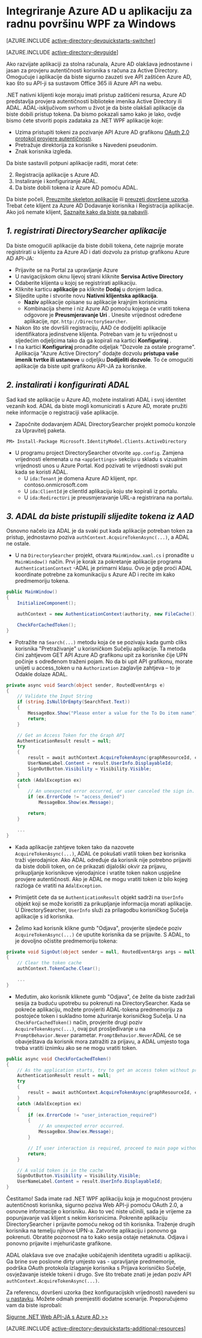 <properties
    pageTitle=".NET Azure AD Uvod | Microsoft Azure"
    description="Sastavljanje aplikacija za radnu površinu sustava Windows .NET koja integrira Azure AD za prijavu i poziva Azure AD zaštićen API-ji pomoću OAuth."
    services="active-directory"
    documentationCenter=".net"
    authors="dstrockis"
    manager="mbaldwin"
    editor=""/>

<tags
    ms.service="active-directory"
    ms.workload="identity"
    ms.tgt_pltfrm="na"
    ms.devlang="dotnet"
    ms.topic="article"
    ms.date="09/16/2016"
    ms.author="dastrock"/>


# <a name="integrate-azure-ad-into-a-windows-desktop-wpf-app"></a>Integriranje Azure AD u aplikaciju za radnu površinu WPF za Windows

[AZURE.INCLUDE [active-directory-devquickstarts-switcher](../../includes/active-directory-devquickstarts-switcher.md)]

[AZURE.INCLUDE [active-directory-devguide](../../includes/active-directory-devguide.md)]

Ako razvijate aplikaciji za stolna računala, Azure AD olakšava jednostavne i jasan za provjeru autentičnosti korisnika s računa za Active Directory.  Omogućuje i aplikacije da biste sigurno zauzeti sve API zaštićen Azure AD, kao što su API-ji sa sustavom Office 365 ili Azure API na webu.

.NET nativni klijenti koje moraju imati pristup zaštićeni resursa, Azure AD predstavlja provjera autentičnosti biblioteke imenika Active Directory ili ADAL.  ADAL-isključivom svrhom u život je da biste olakšali aplikacije da biste dobili pristup tokena.  Da bismo pokazali samo kako je lako, ovdje bismo ćete stvoriti popis zadataka za .NET WPF aplikacije koje:

-   Uzima pristupiti tokeni za pozivanje API Azure AD grafikonu [OAuth 2.0 protokol provjere autentičnosti](https://msdn.microsoft.com/library/azure/dn645545.aspx).
-   Pretražuje direktorija za korisnike s Navedeni pseudonim.
-   Znak korisnika izgleda.

Da biste sastavili potpuni aplikacije raditi, morat ćete:

2. Registracija aplikacije s Azure AD.
3. Instaliranje i konfiguriranje ADAL.
5. Da biste dobili tokena iz Azure AD pomoću ADAL.

Da biste počeli, [Preuzmite skeleton aplikacije](https://github.com/AzureADQuickStarts/NativeClient-DotNet/archive/skeleton.zip) ili [preuzeti dovršene uzorka](https://github.com/AzureADQuickStarts/NativeClient-DotNet/archive/complete.zip).  Trebat ćete klijent za Azure AD Dodavanje korisnika i Registracija aplikacije.  Ako još nemate klijent, [Saznajte kako da biste ga nabavili](active-directory-howto-tenant.md).

## <a name="1-register-the-directorysearcher-application"></a>*1. registrirati DirectorySearcher aplikacije*
Da biste omogućili aplikacije da biste dobili tokena, ćete najprije morate registrirati u klijentu za Azure AD i dati dozvolu za pristup grafikonu Azure AD API-JA:

-   Prijavite se na Portal za upravljanje Azure
-   U navigacijskom oknu lijevoj strani kliknite **Servisa Active Directory**
-   Odaberite klijenta u kojoj se registrirati aplikaciju.
-   Kliknite karticu **aplikacije** pa kliknite **Dodaj** u donjem ladica.
-   Slijedite upite i stvorite novu **Nativni klijentska aplikacija**.
    -   **Naziv** aplikacije opisane su aplikacije krajnjim korisnicima
    -   Kombinacija sheme i niz Azure AD pomoću kojega će vratiti tokena odgovore je **Preusmjeravanje Uri** .  Unesite vrijednost određene aplikacije, npr. `http://DirectorySearcher`.
-   Nakon što ste dovršili registraciju, AAD će dodijeliti aplikacije identifikatora jedinstvene klijenta.  Potreban vam je tu vrijednost u sljedećim odjeljcima tako da ga kopirali na kartici **Konfiguriraj** .
- I na kartici **Konfiguriraj** pronađite odjeljak "Dozvole za ostale programe".  Aplikacija "Azure Active Directory" dodajte dozvolu **pristupa vaše imenik tvrtke ili ustanove** u odjeljku **Dodijeliti dozvole**.  To će omogućiti aplikacije da biste upit grafikonu API-JA za korisnike.

## <a name="2-install--configure-adal"></a>*2. instalirati i konfigurirati ADAL*
Sad kad ste aplikacije u Azure AD, možete instalirati ADAL i svoj identitet vezanih kod.  ADAL da biste mogli komunicirati s Azure AD, morate pružiti neke informacije o registraciji vaše aplikacije.
-   Započnite dodavanjem ADAL DirectorySearcher projekt pomoću konzole za Upravitelj paketa.

```
PM> Install-Package Microsoft.IdentityModel.Clients.ActiveDirectory
```

-   U programu project DirectorySearcher otvorite `app.config`.  Zamjena vrijednosti elemenata u na `<appSettings>` sekciju u skladu s vizualnim vrijednosti unos u Azure Portal.  Kod pozivati te vrijednosti svaki put kada se koristi ADAL.
    -   U `ida:Tenant` je domena Azure AD klijent, npr. contoso.onmicrosoft.com
    -   U `ida:ClientId` je clientId aplikaciju koju ste kopirali iz portalu.
    -   U `ida:RedirectUri` je preusmjeravanje URL-a registrirana na portalu.

## <a name="3--use-adal-to-get-tokens-from-aad"></a>*3. ADAL da biste pristupili slijedite tokena iz AAD*
Osnovno načelo iza ADAL je da svaki put kada aplikacije potreban token za pristup, jednostavno poziva `authContext.AcquireTokenAsync(...)`, a ADAL ne ostale.  

-   U na `DirectorySearcher` projekt, otvara `MainWindow.xaml.cs` i pronađite u `MainWindow()` način.  Prvi je korak za pokretanje aplikacije programa `AuthenticationContext` -ADAL je primarni klasu.  Ovo je gdje proći ADAL koordinate potrebne za komunikaciju s Azure AD i recite im kako predmemoriju tokena.

```C#
public MainWindow()
{
    InitializeComponent();

    authContext = new AuthenticationContext(authority, new FileCache());

    CheckForCachedToken();
}
```

- Potražite na `Search(...)` metodu koja će se pozivaju kada gumb cliks korisnika "Pretraživanje" u korisničkom Sučelju aplikacije.  Ta metoda čini zahtjevom GET API Azure AD grafikonu upit za korisnike čije UPN počinje s određenom traženi pojam.  No da bi upit API grafikonu, morate unijeti u access_token u na `Authorization` zaglavlje zahtjeva – to je Odakle dolaze ADAL.

```C#
private async void Search(object sender, RoutedEventArgs e)
{
    // Validate the Input String
    if (string.IsNullOrEmpty(SearchText.Text))
    {
        MessageBox.Show("Please enter a value for the To Do item name");
        return;
    }

    // Get an Access Token for the Graph API
    AuthenticationResult result = null;
    try
    {
        result = await authContext.AcquireTokenAsync(graphResourceId, clientId, redirectUri, new PlatformParameters(PromptBehavior.Auto));
        UserNameLabel.Content = result.UserInfo.DisplayableId;
        SignOutButton.Visibility = Visibility.Visible;
    }
    catch (AdalException ex)
    {
        // An unexpected error occurred, or user canceled the sign in.
        if (ex.ErrorCode != "access_denied")
            MessageBox.Show(ex.Message);

        return;
    }

    ...
}
```
- Kada aplikacije zahtjeve token tako da nazovete `AcquireTokenAsync(...)`, ADAL će pokušati vratili token bez korisnika traži vjerodajnice.  Ako ADAL određuje da korisnik nije potrebno prijaviti da biste dobili token, on će prikazati dijaloški okvir za prijavu, prikupljanje korisnikove vjerodajnice i vratite token nakon uspješne provjere autentičnosti.  Ako je ADAL ne mogu vratiti token iz bilo kojeg razloga će vratiti na `AdalException`.
- Primijetit ćete da se `AuthenticationResult` objekt sadrži na `UserInfo` objekt koji se može koristiti za prikupljanje informacija morati aplikacije.  U DirectorySearcher, `UserInfo` služi za prilagodbu korisničkog Sučelja aplikacije s id korisnika.

- Želimo kad korisnik klikne gumb "Odjava", provjerite sljedeće poziv `AcquireTokenAsync(...)` će uputite korisnika da se prijavite.  S ADAL, to je dovoljno očistite predmemoriju tokena:

```C#
private void SignOut(object sender = null, RoutedEventArgs args = null)
{
    // Clear the token cache
    authContext.TokenCache.Clear();

    ...
}
```

- Međutim, ako korisnik kliknete gumb "Odjava", će želite da biste zadržali sesija za buduću upotrebu su pokrenuti na DirectorySearcher.  Kada se pokreće aplikaciju, možete provjeriti ADAL-tokena predmemoriju za postojeće token i sukladno tome ažuriranje korisničkog Sučelja.  U na `CheckForCachedToken()` način, provjerite drugi poziv `AcquireTokenAsync(...)`, ovaj put prosljeđivanje u na `PromptBehavior.Never` parametar.  `PromptBehavior.Never`ADAL će se obavještava da korisnik mora zatražiti za prijavu, a ADAL umjesto toga treba vratiti iznimku ako se ne mogu vratiti token.

```C#
public async void CheckForCachedToken() 
{
    // As the application starts, try to get an access token without prompting the user.  If one exists, show the user as signed in.
    AuthenticationResult result = null;
    try
    {
        result = await authContext.AcquireTokenAsync(graphResourceId, clientId, redirectUri, new PlatformParameters(PromptBehavior.Never));
    }
    catch (AdalException ex)
    {
        if (ex.ErrorCode != "user_interaction_required")
        {
            // An unexpected error occurred.
            MessageBox.Show(ex.Message);
        }

        // If user interaction is required, proceed to main page without singing the user in.
        return;
    }

    // A valid token is in the cache
    SignOutButton.Visibility = Visibility.Visible;
    UserNameLabel.Content = result.UserInfo.DisplayableId;
}
```

Čestitamo! Sada imate rad .NET WPF aplikaciju koja je mogućnost provjeru autentičnosti korisnika, sigurno poziva Web API-ji pomoću OAuth 2.0, a osnovne informacije o korisniku.  Ako to već niste učinili, sada je vrijeme za popunjavanje vaš klijent s nekim korisnicima.  Pokrenite aplikaciju DirectorySearcher i prijavite pomoću nekog od tih korisnika.  Traženje drugih korisnika na temelju njihove UPN-a.  Zatvorite aplikaciju i ponovno ga pokrenuti.  Obratite pozornost na to kako sesija ostaje netaknuta.  Odjava i ponovno prijavite i mjehuričaste grafikone.

ADAL olakšava sve ove značajke uobičajenih identiteta ugraditi u aplikaciji.  Ga brine sve poslovne dirty umjesto vas - upravljanje predmemorije, podrška OAuth protokola izlaganje korisnika s Prijava korisničko Sučelje, osvježavanje istekle tokeni i drugo.  Sve što trebate znati je jedan poziv API `authContext.AcquireTokenAsync(...)`.

Za referencu, dovršeni uzorka (bez konfiguracijskih vrijednosti) navedeni su [u nastavku](https://github.com/AzureADQuickStarts/NativeClient-DotNet/archive/complete.zip).  Možete odmah premjestiti dodatne scenarije.  Preporučujemo vam da biste isprobali:

[Sigurne .NET Web API-JA s Azure AD >>](active-directory-devquickstarts-webapi-dotnet.md)

[AZURE.INCLUDE [active-directory-devquickstarts-additional-resources](../../includes/active-directory-devquickstarts-additional-resources.md)]
